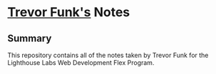 # [Trevor Funk's](https://github.com/trevorfunk) Notes

## Summary

This repository contains all of the notes taken by Trevor Funk for the Lighthouse Labs Web Development Flex Program.